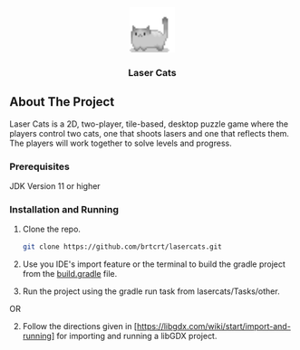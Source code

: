 <!-- PROJECT LOGO -->
<br />
<div align="center">
  <a href="https://github.com/brtcrt/lasercats/tree/main">
    <img src="assets/Cat.png" alt="Logo" width="80" height="80">
  </a>

<h3 align="center">Laser Cats</h3>
</div>


<!-- ABOUT THE PROJECT -->
## About The Project

Laser Cats is a 2D, two-player, tile-based, desktop puzzle game where the players control two cats, one that shoots lasers and one that reflects them. The players will work together to solve levels and progress.


### Prerequisites

JDK Version 11 or higher


### Installation and Running

1. Clone the repo.

   ```sh
   git clone https://github.com/brtcrt/lasercats.git
   ```
2. Use you IDE's import feature or the terminal to build the gradle project from the [build.gradle](desktop/build.gradle) file.

3. Run the project using the gradle run task from lasercats/Tasks/other.

OR 

2. Follow the directions given in [https://libgdx.com/wiki/start/import-and-running] for importing and running a libGDX project.
